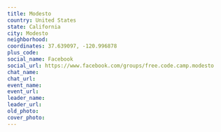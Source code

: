 ```yaml
---
title: Modesto
country: United States
state: California
city: Modesto
neighborhood: 
coordinates: 37.639097, -120.996878
plus_code:
social_name: Facebook
social_url: https://www.facebook.com/groups/free.code.camp.modesto
chat_name:
chat_url:
event_name:
event_url:
leader_name:
leader_url:
old_photo: 
cover_photo:
---
```

